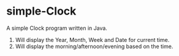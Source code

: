 # simple-Clock
A simple Clock program written in Java.

1. Will display the Year, Month, Week and Date for current time. 
2. Will display the morning/afternoon/evening based on the time.
